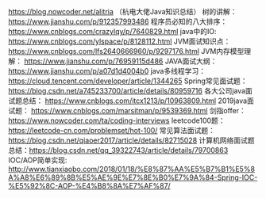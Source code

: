 https://blog.nowcoder.net/alitria  （杭电大佬Java知识总结）
树的讲解： https://www.jianshu.com/p/912357993486
程序员必知的八大排序： https://www.cnblogs.com/crazylqy/p/7640829.html
java中的IO: https://www.cnblogs.com/ylspace/p/8128112.html
JVM面试知识点： https://www.cnblogs.com/lfs2640666960/p/9297176.html
JVM内存模型理解： https://www.jianshu.com/p/76959115d486
JAVA面试大纲： https://www.jianshu.com/p/a07d1d4004b0
java多线程学习： https://cloud.tencent.com/developer/article/1344265
Spring常见面试题： https://blog.csdn.net/a745233700/article/details/80959716
各大公司java面试题总结： https://www.cnblogs.com/itcx1213/p/10963809.html
2019java面试题： https://www.cnblogs.com/marsitman/p/9539369.html
剑指offer：https://www.nowcoder.com/ta/coding-interviews
leetcode100题：https://leetcode-cn.com/problemset/hot-100/
常见算法面试题：https://blog.csdn.net/qiaoer2017/article/details/82715028
计算机网络面试题总结：https://blog.csdn.net/qq_39322743/article/details/79700863
IOC/AOP简单实现: http://www.tianxiaobo.com/2018/01/18/%E8%87%AA%E5%B7%B1%E5%8A%A8%E6%89%8B%E5%AE%9E%E7%8E%B0%E7%9A%84-Spring-IOC-%E5%92%8C-AOP-%E4%B8%8A%E7%AF%87/



